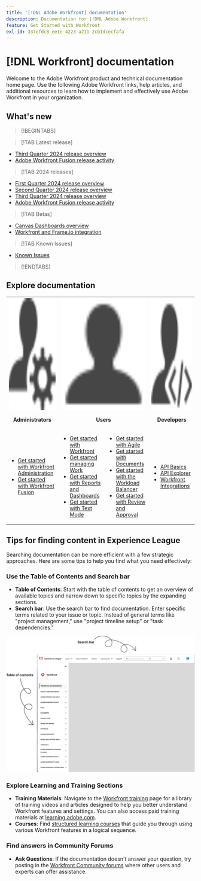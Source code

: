 ```yaml
---
title: '[!DNL Adobe Workfront] documentation'
description: Documentation for [!DNL Adobe Workfront].
feature: Get Started with Workfront
exl-id: 337efdc8-ee1e-4223-a211-2cb1dcecfafa
---
```

# [!DNL Workfront] documentation

Welcome to the Adobe Workfront product and technical documentation home page. Use the following Adobe Workfront links, help articles, and additional resources to learn how to implement and effectively use Adobe Workfront in your organization.

## What's new

>[!BEGINTABS]

>[!TAB Latest release]

* [Third Quarter 2024 release overview](/help/quicksilver/product-announcements/product-releases/24-q3-release-activity/24-q3-release-overview.md)
* [Adobe Workfront Fusion release activity](/help/quicksilver/product-announcements/product-releases/fusion-release-activity/fusion-release-activity.md)

>[!TAB 2024 releases]

* [First Quarter 2024 release overview](/help/quicksilver/product-announcements/product-releases/24-q1-release-activity/24-q1-release-overview.md)
* [Second Quarter 2024 release overview](/help/quicksilver/product-announcements/product-releases/24-q2-release-activity/24-q2-release-overview.md)
* [Third Quarter 2024 release overview](/help/quicksilver/product-announcements/product-releases/24-q3-release-activity/24-q3-release-overview.md)
* [Adobe Workfront Fusion release activity](/help/quicksilver/product-announcements/product-releases/fusion-release-activity/fusion-release-activity.md)

>[!TAB Betas]

* [Canvas Dashboards overview](/help/quicksilver/reports-and-dashboards/dashboards/creating-and-managing-dashboards/canvas-dashboards-overview.md)
* [Workfront and Frame.io integration](/help/quicksilver/review-and-approve-work/Documents/wf-frame-alpha.md)

>[!TAB Known Issues]

* [Known Issues](https://experienceleague.adobe.com/en/docs/workfront-known-issues/issues/overview)


>[!ENDTABS]


## Explore documentation

<table>
 
  <tr tr style="border: 0;">
    <td style="text-align: center;"><img src="assets/admin.svg" style="width: 300px; height: 300px;"><p><b>Administrators</b></p></td>
    <td colspan="2" style="text-align: center;"><img src="assets/user.svg" style="width: 300px; height: 300px;"><p><b>Users</b></p></td>
    <td style="text-align: center;"><img src="assets/developer.svg" style="width: 300px; height: 300px;"><p><b>Developers</b></p></td>
  </tr>
  <tr tr style="border: 0;">
    <td>
    <ul>
    <li><a href="/help/quicksilver/administration-and-setup/get-started-wf-administration/get-started-with-wf-administration.md">Get started with Workfront Administration</a></li>
    <li><a href="/help/quicksilver/workfront-fusion/get-started/get-started.md">Get started with Workfront Fusion</li>
    </ul>
 </td>
    <td>
        <ul>
        <li><a href="/help/quicksilver/workfront-basics/workfront-basics.md">Get started with Workfront</a></li>
        <li><a href="/help/quicksilver/manage-work/manage-work.md">Get started managing Work</a></li>
        <li><a href="/help/quicksilver/reports-and-dashboards/reports-and-dashboards-overview.md">Get started with Reports and Dashboards</a></li>
        <li><a href="/help/quicksilver/reports-and-dashboards/reports/text-mode/text-mode-resources.md">Get started with Text Mode</a></li>
        </ul>
    </td>
    <td><ul>
        <li><a href="/help/quicksilver/agile/agile-overview.md">Get started with Agile</a></li>
        <li><a href="/help/quicksilver/documents/documents-overview.md">Get started with Documents</a></li>
        <li><a href="/help/quicksilver/resource-mgmt/workload-balancer/workload-balancer.md">Get started with the Workload Balancer</a></li>
        <li><a href="/help/quicksilver/resource-mgmt/workload-balancer/overview-workload-balancer.md">Get started with Review and Approval</a></li>
        </ul></td>
    <td><ul>
        <li><a href="/help/quicksilver/wf-api/general/api-basics.md">API Basics</a></li>
        <li><a href="https://developer.adobe.com/workfront/api-explorer/">API Explorer</a></li>
        <li><a href="/help/quicksilver/workfront-integrations-and-apps/workfront-integrations.md">Workfront Integrations</a></li>
        </ul></td>
  </tr>
</table>

## Tips for finding content in Experience League

Searching documentation can be more efficient with a few strategic approaches. Here are some tips to help you find what you need effectively:

### Use the Table of Contents and Search bar 

* **Table of Contents**: Start with the table of contents to get an overview of available topics and narrow down to specific topics by the expanding sections.
* **Search bar**: Use the search bar to find documentation. Enter specific terms related to your issue or topic. Instead of general terms like "project management," use "project timeline setup" or "task dependencies."

![](assets/exl-site-nav.png)

### Explore Learning and Training Sections

* **Training Materials**: Navigate to the [Workfront training](https://experienceleague.adobe.com/en/browse/workfront) page for a library of training videos and articles designed to help you better understand Workfront features and settings. You can also access paid training materials at [learning.adobe.com](http://learning.adobe.com/).
* **Courses**: Find [structured learning courses](https://experienceleague.adobe.com/home?Solution=Workfront#courses) that guide you through using various Workfront features in a logical sequence.

### Find answers in Community Forums

* **Ask Questions**: If the documentation doesn't answer your question, try posting in the [Workfront Community forums](https://experienceleaguecommunities.adobe.com/t5/workfront/ct-p/workfront?profile.language=en) where other users and experts can offer assistance.
